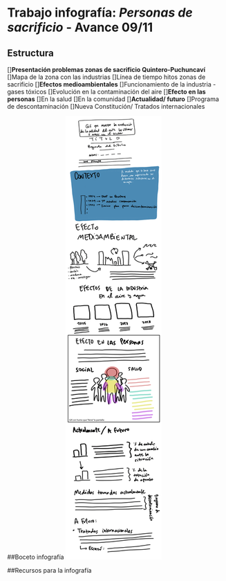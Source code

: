 # Trabajo infografía: *Personas de sacrificio* - Avance 09/11

## Estructura

[]**Presentación problemas zonas de sacrificio Quintero-Puchuncaví**
[]Mapa de la zona con las industrias
[]Línea de tiempo hitos zonas de sacrificio
[]**Efectos medioambientales**
[]Funcionamiento de la industria - gases tóxicos
[]Evolución en la contaminación del aire 
[]**Efecto en las personas**
[]En la salud
[]En la comunidad
[]**Actualidad/ futuro**
[]Programa de descontaminación
[]Nueva Constitución/ Tratados internacionales

##Boceto infografía 
![Mockup infografía digital](https://raw.githubusercontent.com/Personas-de-sacrificio/clas-2/main/pa%CC%81gina-total.png)

##Recursos para la infografía
